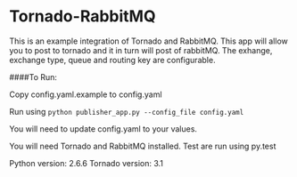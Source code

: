 # Tornado-RabbitMQ

This is an example integration of Tornado and RabbitMQ. This app will allow you to post to tornado and it in turn will post of rabbitMQ. The exhange, exchange type, queue and routing key are configurable.

####To Run:

Copy config.yaml.example to config.yaml

Run using `python publisher_app.py --config_file config.yaml`


You will need to update config.yaml to your values.

You will need Tornado and RabbitMQ installed. Test are run using py.test

Python version: 2.6.6 Tornado version: 3.1
